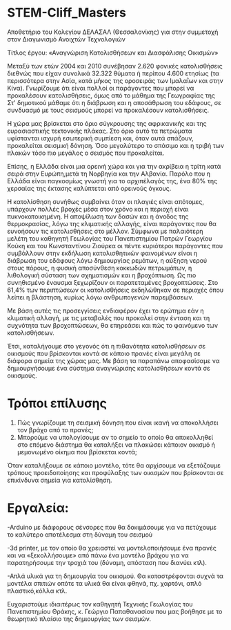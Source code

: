 # STEM-Cliff_Masters
Αποθετήριο του Κολεγίου ΔΕΛΑΣΑΛ (Θεσσαλονίκης) για στην συμμετοχή στον Διαγωνισμό  Ανοιχτών Τεχνολογιών

Τίτλος έργου: «Αναγνώριση Κατολισθήσεων και Διασφάλισης Οικισμών»


Μεταξύ των ετών 2004 και 2010 συνέβησαν 2.620 φονικές κατολισθήσεις διεθνώς που είχαν συνολικά 32.322 θύματα ή περίπου 4.600 ετησίως (τα περισσότερα στην Ασία, κατά μήκος της οροσειράς των Ιμαλαΐων και στην Κίνα). Γνωρίζουμε ότι είναι πολλοί οι παράγοντες που μπορεί να προκαλέσουν κατολισθήσεις, όμως από το μάθημα της Γεωγραφίας της Στ' δημοτικού μάθαμε ότι η διάβρωση και η αποσάθρωση του εδάφους, σε συνδυασμό με τους σεισμούς μπορεί να προκαλέσουν κατολισθήσεις.

Η χώρα μας βρίσκεται στο όριο σύγκρουσης της αφρικανικής και της ευρασιαστικής τεκτονικής πλάκας. Στο όριο αυτό τα πετρώματα υφίστανται ισχυρή εσωτερική συμπίεση και, όταν αυτά σπάζουν, προκαλείται σεισμική δόνηση. Όσο μεγαλύτερο το σπάσιμο και η τριβή των πλακών τόσο πιο μεγάλος ο σεισμός που  προκαλείται.

Επίσης, η Ελλάδα είναι μια ορεινή χώρα και για την ακρίβεια η τρίτη κατά σειρά στην Ευρώπη,μετά τη Νορβηγία και την Αλβανία. Παρόλο που η Ελλάδα είναι παγκοσμίως γνωστή για το αρχιπέλαγός της, ένα 80% της χερσαίας της έκτασης καλύπτεται από ορεινούς όγκους.

Η κατολίσθηση συνήθως συμβαίνει όταν οι πλαγιές είναι απότομες, υπάρχουν πολλές βροχές μέσα στον χρόνο και η περιοχή είναι πυκνοκατοικημένη. Η αποψίλωση των δασών και η άνοδος της θερμοκρασίας, λόγω της κλιματικής αλλαγής, είναι παράγοντες που θα ευνοήσουν τις κατολισθήσεις στο μέλλον. Σύμφωνα με παλαιότερη μελέτη του καθηγητή Γεωλογίας του Πανεπιστημίου Πατρών Γεωργίου Κούκη και του Κωνσταντίνου Ζιούρκα οι πέντε κυριότεροι παράγοντες που συμβάλλουν στην εκδήλωση κατολισθητικών φαινομένων είναι η διάβρωση του εδάφους λόγω δημιουργίας ρεμάτων, η αύξηση νερού στους πόρους, η φυσική αποσύνθεση κοκκωδών πετρωμάτων, η λιθολογική σύσταση των σχηματισμών και η βροχόπτωση. Ως πιο συνηθισμένο έναυσμα ξεχωρίζουν οι παρατεταμένες βροχοπτώσεις. Στο 61,4% των περιπτώσεων οι κατολισθήσεις εκδηλώθηκαν σε περιοχές όπου λείπει η βλάστηση, κυρίως λόγω ανθρωπογενών παρεμβάσεων.

Με βάση αυτές τις προσεγγίσεις ενδιαφέρον έχει το ερώτημα εάν η κλιματική αλλαγή, με τις μεταβολές που προκαλεί στην ένταση και τη συχνότητα των βροχοπτώσεων, θα επηρεάσει και πώς το φαινόμενο των κατολισθήσεων. 

Έτσι, καταλήγουμε στο γεγονός ότι η πιθανότητα κατολισθήσεων σε οικισμούς που βρίσκονται κοντά σε κάποιο πρανές είναι μεγάλη σε διάφορα σημεία της χώρας μας. Με βάση τα παραπάνω αποφασίσαμε να δημιουργήσουμε ένα σύστημα αναγνώρισης κατολισθήσεων κοντά σε οικισμούς.

# Τρόποι επίλυσης 
  1. Πώς γνωρίζουμε τη σεισμική δόνηση που είναι ικανή να αποκολλήσει τον βράχο από το πρανές;
  2. Μπορούμε να υπολογίσουμε αν το σημείο το οποίο θα αποκολληθεί στο επόμενο διάστημα
     θα καταλήξει να πλακώσει κάποιον οικισμό ή μεμονωμένο οίκημα που βρίσκεται κοντά;

Όταν καταλήξουμε σε κάποιο μοντέλο, τότε θα αρχίσουμε να εξετάζουμε τρόπους προειδοποίησης και προφύλαξης των οικισμών που βρίσκονται σε επικίνδυνα σημεία για κατολίσθηση.

# Εργαλεία:
-Arduino με διάφορους σένσορες που θα δοκιμάσουμε για να πετύχουμε το καλύτερο αποτέλεσμα στη δύναμη του σεισμού

-3d printer, με τον οποίο θα χρειαστεί να μοντελοποιήσουμε ένα πρανές και να «ξεκολλήσουμε» από πάνω ένα μοντέλο βράχου για να παρατηρήσουμε την τροχιά του (δύναμη, απόσταση που διανύει κτλ).

-Απλά υλικά για τη δημιουργία του οικισμού. Θα καταστρέφονται συχνά τα μοντέλα σπιτιών οπότε τα υλικά θα είναι φθηνά, πχ. χαρτόνι,
απλό πλαστικό,κόλλα κτλ.

Ευχαριστούμε ιδιαιτέρως τον καθηγητή Τεχνικής Γεωλογίας του Πανεπιστημίου Θράκης, κ. Γεώργιο Παπαθανασίου που μας βοήθησε με το θεωρητικό πλαίσιο της δημιουργίας των σεισμών.


